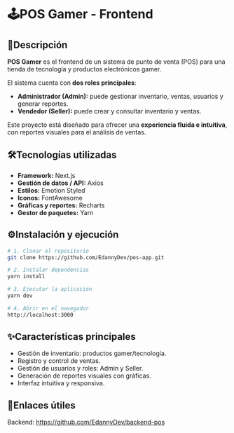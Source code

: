 # 🕹️POS Gamer - Frontend  

## 📌Descripción  
**POS Gamer** es el frontend de un sistema de punto de venta (POS) para una tienda de tecnología y productos electrónicos gamer.  

El sistema cuenta con **dos roles principales**:  
- **Administrador (Admin):** puede gestionar inventario, ventas, usuarios y generar reportes.  
- **Vendedor (Seller):** puede crear y consultar inventario y ventas.  

Este proyecto está diseñado para ofrecer una **experiencia fluida e intuitiva**, con reportes visuales para el análisis de ventas.

## 🛠️Tecnologías utilizadas  

- **Framework:** Next.js  
- **Gestión de datos / API:** Axios  
- **Estilos:** Emotion Styled  
- **Iconos:** FontAwesome  
- **Gráficas y reportes:** Recharts  
- **Gestor de paquetes:** Yarn  

## ⚙️Instalación y ejecución  

```bash
# 1. Clonar el repositorio
git clone https://github.com/EdannyDev/pos-app.git

# 2. Instalar dependencias
yarn install

# 3. Ejecutar la aplicación
yarn dev

# 4. Abrir en el navegador
http://localhost:3000
````

## ✨Características principales
- Gestión de inventario: productos gamer/tecnología.
- Registro y control de ventas.
- Gestión de usuarios y roles: Admin y Seller.
- Generación de reportes visuales con gráficas.
- Interfaz intuitiva y responsiva.

## 🔗Enlaces útiles
Backend: https://github.com/EdannyDev/backend-pos
